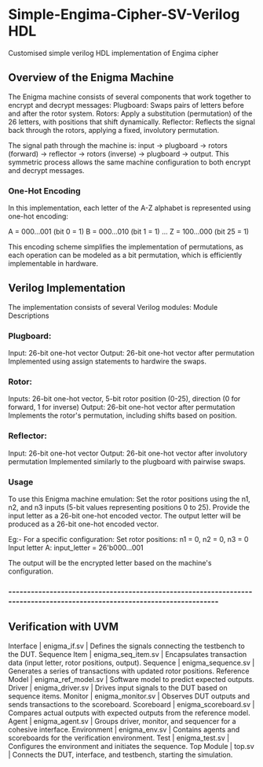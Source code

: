 # Simple-Engima-Cipher-SV-Verilog HDL
Customised simple verilog HDL implementation of Engima cipher


## Overview of the Enigma Machine

The Enigma machine consists of several components that work together to encrypt and decrypt messages:
Plugboard: Swaps pairs of letters before and after the rotor system.
Rotors: Apply a substitution (permutation) of the 26 letters, with positions that shift dynamically.
Reflector: Reflects the signal back through the rotors, applying a fixed, involutory permutation.

The signal path through the machine is: input → plugboard → rotors (forward) → reflector → rotors (inverse) → plugboard → output. This symmetric process allows the same machine configuration to both encrypt and decrypt messages.

### One-Hot Encoding
In this implementation, each letter of the A-Z alphabet is represented using one-hot encoding:

A = 000...001 (bit 0 = 1)
B = 000...010 (bit 1 = 1)
...
Z = 100...000 (bit 25 = 1)

This encoding scheme simplifies the implementation of permutations, as each operation can be modeled as a bit permutation, which is efficiently implementable in hardware.

## Verilog Implementation
The implementation consists of several Verilog modules:
Module Descriptions

### Plugboard:
Input: 26-bit one-hot vector
Output: 26-bit one-hot vector after permutation
Implemented using assign statements to hardwire the swaps.

### Rotor:
Inputs: 26-bit one-hot vector, 5-bit rotor position (0-25), direction (0 for forward, 1 for inverse)
Output: 26-bit one-hot vector after permutation
Implements the rotor's permutation, including shifts based on position.

### Reflector:
Input: 26-bit one-hot vector
Output: 26-bit one-hot vector after involutory permutation
Implemented similarly to the plugboard with pairwise swaps.

### Usage
To use this Enigma machine emulation:
Set the rotor positions using the n1, n2, and n3 inputs (5-bit values representing positions 0 to 25).
Provide the input letter as a 26-bit one-hot encoded vector.
The output letter will be produced as a 26-bit one-hot encoded vector.

Eg:-
For a specific configuration:
Set rotor positions: n1 = 0, n2 = 0, n3 = 0
Input letter A: input_letter = 26'b000...001

The output will be the encrypted letter based on the machine's configuration.
### -------------------------------------------------------------------------------------------------------------------------
## Verification with UVM
Interface	  	   |	enigma_if.sv	   			    |  Defines the signals connecting the testbench to the DUT.
Sequence Item 	 |	enigma_seq_item.sv 		  	|  Encapsulates transaction data (input letter, rotor positions, output).
Sequence		     |	enigma_sequence.sv	   		|  Generates a series of transactions with updated rotor positions.
Reference Model	 |  enigma_ref_model.sv	  		|  Software model to predict expected outputs.
Driver	         |  enigma_driver.sv	        |  Drives input signals to the DUT based on sequence items.
Monitor	         |  enigma_monitor.sv	        |  Observes DUT outputs and sends transactions to the scoreboard.
Scoreboard	     |  enigma_scoreboard.sv	    |  Compares actual outputs with expected outputs from the reference model.
Agent	           |  enigma_agent.sv	          |  Groups driver, monitor, and sequencer for a cohesive interface.
Environment	     |  enigma_env.sv	            |  Contains agents and scoreboards for the verification environment.
Test	           |  enigma_test.sv	          |  Configures the environment and initiates the sequence.
Top Module	     |  top.sv	                  |  Connects the DUT, interface, and testbench, starting the simulation.

